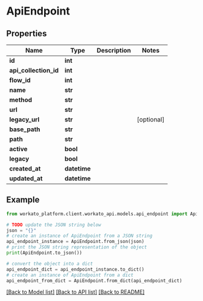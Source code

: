 # ApiEndpoint


## Properties

Name | Type | Description | Notes
------------ | ------------- | ------------- | -------------
**id** | **int** |  | 
**api_collection_id** | **int** |  | 
**flow_id** | **int** |  | 
**name** | **str** |  | 
**method** | **str** |  | 
**url** | **str** |  | 
**legacy_url** | **str** |  | [optional] 
**base_path** | **str** |  | 
**path** | **str** |  | 
**active** | **bool** |  | 
**legacy** | **bool** |  | 
**created_at** | **datetime** |  | 
**updated_at** | **datetime** |  | 

## Example

```python
from workato_platform.client.workato_api.models.api_endpoint import ApiEndpoint

# TODO update the JSON string below
json = "{}"
# create an instance of ApiEndpoint from a JSON string
api_endpoint_instance = ApiEndpoint.from_json(json)
# print the JSON string representation of the object
print(ApiEndpoint.to_json())

# convert the object into a dict
api_endpoint_dict = api_endpoint_instance.to_dict()
# create an instance of ApiEndpoint from a dict
api_endpoint_from_dict = ApiEndpoint.from_dict(api_endpoint_dict)
```
[[Back to Model list]](../README.md#documentation-for-models) [[Back to API list]](../README.md#documentation-for-api-endpoints) [[Back to README]](../README.md)


